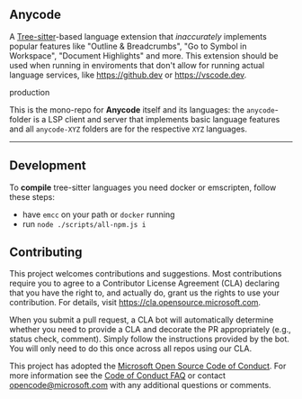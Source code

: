 ## Anycode 

A [Tree-sitter](https://tree-sitter.github.io/tree-sitter/)-based language extension that _inaccurately_ implements popular features like "Outline & Breadcrumbs", "Go to Symbol in Workspace", "Document Highlights" and more. This extension should be used when running in enviroments that don't allow for running actual language services, like https://github.dev or https://vscode.dev. 

production

This is the mono-repo for **Anycode** itself and its languages: the `anycode`-folder is a LSP client and server that implements basic language features and all `anycode-XYZ` folders are for the respective `XYZ` languages. 

---

## Development

To **compile** tree-sitter languages you need docker or emscripten, follow these steps:

* have `emcc` on your path or `docker` running
* run `node ./scripts/all-npm.js i`


## Contributing

This project welcomes contributions and suggestions.  Most contributions require you to agree to a
Contributor License Agreement (CLA) declaring that you have the right to, and actually do, grant us
the rights to use your contribution. For details, visit https://cla.opensource.microsoft.com.

When you submit a pull request, a CLA bot will automatically determine whether you need to provide
a CLA and decorate the PR appropriately (e.g., status check, comment). Simply follow the instructions
provided by the bot. You will only need to do this once across all repos using our CLA.

This project has adopted the [Microsoft Open Source Code of Conduct](https://opensource.microsoft.com/codeofconduct/).
For more information see the [Code of Conduct FAQ](https://opensource.microsoft.com/codeofconduct/faq/) or
contact [opencode@microsoft.com](mailto:opencode@microsoft.com) with any additional questions or comments.
